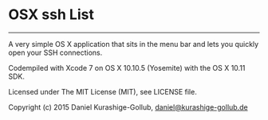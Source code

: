 # OSX ssh List
------------

A very simple OS X application that sits in the menu bar and lets you quickly open your SSH connections.


Codempiled with Xcode 7 on OS X 10.10.5 (Yosemite) with the OS X 10.11 SDK.


Licensed under The MIT License (MIT), see LICENSE file.


Copyright (c) 2015 Daniel Kurashige-Gollub, daniel@kurashige-gollub.de
